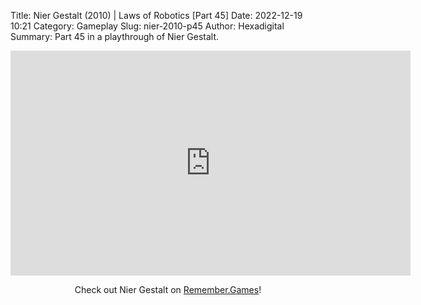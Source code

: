 Title: Nier Gestalt (2010) | Laws of Robotics [Part 45]
Date: 2022-12-19 10:21
Category: Gameplay
Slug: nier-2010-p45
Author: Hexadigital
Summary: Part 45 in a playthrough of Nier Gestalt.

<center><iframe src="https://www.youtube.com/embed/YuD8cjOpzcU?feature=oembed" allow="accelerometer; autoplay; encrypted-media; gyroscope; picture-in-picture" width="640" height="360" frameborder="0"></iframe>

Check out Nier Gestalt on [Remember.Games](https://remember.games/game/2307/nier/)!</center>


